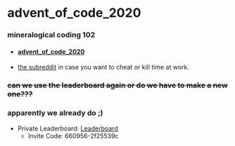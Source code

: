 # advent_of_code_2020
### mineralogical coding 102
  - #### [advent_of_code_2020](https://adventofcode.com)
  - [the subreddit](https://www.reddit.com/r/adventofcode/) in case you want to cheat or kill time at work. 


  ### ~~can we use the leaderboard again or do we have to make a new one???~~
  ### apparently we already do ;)
  - Private Leaderboard:  [Leaderboard](https://adventofcode.com/2019/leaderboard/private)
    - Invite Code:          660956-2f25539c

